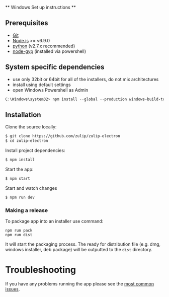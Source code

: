 ** Windows Set up instructions **

## Prerequisites

* [Git](http://git-scm.com/book/en/v2/Getting-Started-Installing-Git)
* [Node.js](https://nodejs.org) >= v6.9.0
* [python](https://www.python.org/downloads/release/python-2713/) (v2.7.x recommended)
* [node-gyp](https://github.com/nodejs/node-gyp#installation) (installed via powershell)

## System specific dependencies

* use only 32bit or 64bit for all of the installers, do not mix architectures
* install using default settings
* open Windows Powershell as Admin
```powershell
C:\Windows\system32> npm install --global --production windows-build-tools
```

## Installation

Clone the source locally:

```sh
$ git clone https://github.com/zulip/zulip-electron
$ cd zulip-electron
```

Install project dependencies:

```sh
$ npm install
```

Start the app:

```sh
$ npm start
```

Start and watch changes

```sh
$ npm run dev
```
### Making a release

To package app into an installer use command:
```
npm run pack
npm run dist
```
It will start the packaging process. The ready for distribution file (e.g. dmg, windows installer, deb package) will be outputted to the `dist` directory.

# Troubleshooting
If you have any problems running the app please see the [most common issues](./troubleshooting.md).



